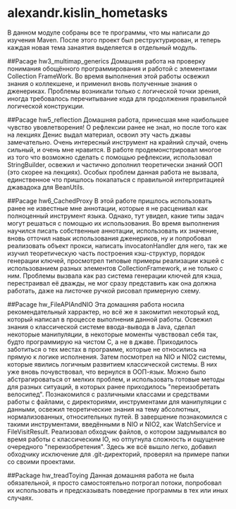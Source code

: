 ﻿# alexandr.kislin_hometasks
В данном модуле собраны все те программы, что мы написали до изучения Maven. После этого проект был реструктурирован, и теперь каждая новая тема занаятия выделяется в отдельный модуль.

##Pacage hw3_multimap_generics
Домашняя работа на проверку понимания обощённого программирования и работой с элементами Collection FrameWork. Во время выполнения этой работы освежил знания о коллекшене, и применил вновь полученные знания о дженериках. Проблемы возникали только с логической точки зрения, иногда требовалось перечитывание кода для продолжения правильной логической конструкции.

##Pacage hw5_reflection
Домашняя работа, принесшая мне наибольшее чувство увовлетворения! О рефлексии ранее не знал, но после того как на лекциях Денис выдал материал, освоил эту часть джавы замечательно. Очень интересный инструмент на крайний случай, очень сильный, и очень мне нравится. В работе продемонстрировал многое из того что возможно сделать с помощью рефлексии, использовал StringBuilder, освежил и частично дополнил теоретически знаний ООП (это скорее на лекциях). Особых проблем данная работа не вызвала, единственное что пришлось покапаться с правильной интерпритацией джавадока для BeanUtils.

##Pacage hw6_CachedProxy
В этой работе пришлось использовать ранее не известные мне аннотации, которые я не расценивал как полноценный инструмент языка. Однако, тут увидел, какие типы задач могут решаться с помощью их использования. Во время выполнения научился писать собственные аннотации, использовать их значение, вновь отточил навык использования дженериков, ну и попробовал реализовать объект прокси, написать invocatonHandler для него, так же изучил теоретическую часть построения кэш-структур, порядок генерации ключей, просмотрел типовые примеры реализации кэшей с использованием разных элементов CollectionFramework, и не только с ним. Проблемы вызвала как раз система генерации ключей для кэша, перестраивал её дважды, не мог сразу представить как она должна работать, даже на листочке ручкой рисовал примерную схему.

##Pacage hw_FileAPIAndNIO
Эта домашняя работа носила рекомендательный харрактер, но всё же я закомитил некоторый код, который написал в процессе выполнения данной работы. Освежил знания о классической системе ввода-вывода в Java, сделал некоторые манипуляции, в некоторые моменты чувствовал себя так, будто программирую на чистом C, а не в джаве. Приходилось заботиться о тех местах в программе, которые не относились на прямую к логике исполнения. Затем посмотрел на NIO и NIO2 системы, которые явились логичным развитием классической системы. В них уже вновь почувствовал, что вернулся в ООП-язык. Можно было абстрагироваться от мелких проблем, и использовать готовые методы для разных ситуаций, в которых ранее приходилось "переизобретать велосипед". Познакомился с различными классами и средствами работы с файлами, с директориями, инструментами для манипуляции с данными, освежил теоретические знания на тему абсолютных, нормализованных, относительных путей. В завершение познакомился с такими инструментами, введёнными в NIO и NIO2, как WatchService и FileVisitResult. Реализовал обходчик файлов, о котором задумывался во время работы с классическим IO, но отпугнула сложность и ощущение очередного "переизобретения". Здесь же всё вышло легко, добавил обходчику исключение для .git-директорий, проверял на примере папки со своими проектами.

##Package hw_treadToying
Данная домашняя работа не была обязательной, я просто самостоятельно потрогал потоки, попробовал их использовать и предсказывать поведение программы в тех или иных случаях.